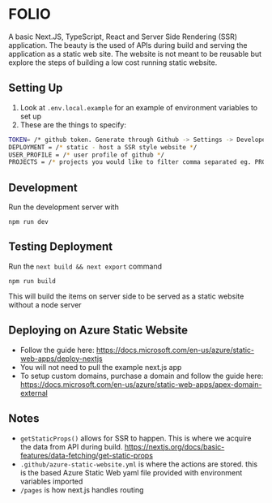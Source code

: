 # FOLIO

A basic Next.JS, TypeScript, React and Server Side Rendering (SSR) application.
The beauty is the used of APIs during build and serving the application as a static web site. The website is not meant to be reusable but explore the steps of building a low cost running static website.

## Setting Up
1. Look at `.env.local.example` for an example of environment variables to set up
2. These are the things to specify:

```bash
TOKEN= /* github token. Generate through Github -> Settings -> Developer -> PAT */
DEPLOYMENT = /* static - host a SSR style website */
USER_PROFILE = /* user profile of github */
PROJECTS = /* projects you would like to filter comma separated eg. PRG1, PRO2 */
```

## Development
Run the development server with

```
npm run dev
```

## Testing Deployment
Run the `next build && next export` command

```
npm run build
```

This will build the items on server side to be served as a static website without a node server

## Deploying on Azure Static Website

- Follow the guide here: https://docs.microsoft.com/en-us/azure/static-web-apps/deploy-nextjs
- You will not need to pull the example next.js app
- To setup custom domains, purchase a domain and follow the guide here: https://docs.microsoft.com/en-us/azure/static-web-apps/apex-domain-external

## Notes
- `getStaticProps()` allows for SSR to happen. This is where we acquire the data from API during build. https://nextjs.org/docs/basic-features/data-fetching/get-static-props
- `.github/azure-static-website.yml` is where the actions are stored. this is the based Azure Static Web yaml file provided with environment variables imported
- `/pages` is how next.js handles routing